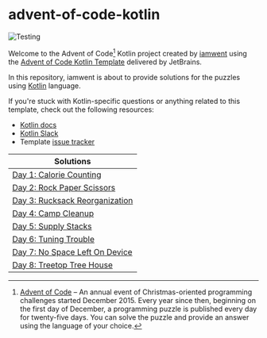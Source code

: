# advent-of-code-kotlin
![Testing](https://github.com/iamwent/advent-of-code-kotlin/actions/workflows/ci.yml/badge.svg)

Welcome to the Advent of Code[^aoc] Kotlin project created by [iamwent][github] using the [Advent of Code Kotlin Template][template] delivered by JetBrains.

In this repository, iamwent is about to provide solutions for the puzzles using [Kotlin][kotlin] language.

If you're stuck with Kotlin-specific questions or anything related to this template, check out the following resources:

- [Kotlin docs][docs]
- [Kotlin Slack][slack]
- Template [issue tracker][issues]


| Solutions                                                                         |
|-----------------------------------------------------------------------------------|
| [Day 1: Calorie Counting](src/main/kotlin/day01/CalorieCounting.kt)               |
| [Day 2: Rock Paper Scissors](src/main/kotlin/day02/RockPaperScissors.kt)          |
| [Day 3: Rucksack Reorganization](src/main/kotlin/day03/RucksackReorganization.kt) |
| [Day 4: Camp Cleanup](src/main/kotlin/day04/CampCleanup.kt)                       |
| [Day 5: Supply Stacks](src/main/kotlin/day05/SupplyStacks.kt)                     |
| [Day 6: Tuning Trouble](src/main/kotlin/day06/TuningTrouble.kt)                   |
| [Day 7: No Space Left On Device](src/main/kotlin/day07/NoSpaceLeftOnDevice.kt)    |
| [Day 8: Treetop Tree House](src/main/kotlin/day08/TreetopTreeHouse.kt)            |


[^aoc]:
    [Advent of Code][aoc] – An annual event of Christmas-oriented programming challenges started December 2015.
    Every year since then, beginning on the first day of December, a programming puzzle is published every day for twenty-five days.
    You can solve the puzzle and provide an answer using the language of your choice.

[aoc]: https://adventofcode.com
[docs]: https://kotlinlang.org/docs/home.html
[github]: https://github.com/iamwent
[issues]: https://github.com/kotlin-hands-on/advent-of-code-kotlin-template/issues
[kotlin]: https://kotlinlang.org
[slack]: https://surveys.jetbrains.com/s3/kotlin-slack-sign-up
[template]: https://github.com/kotlin-hands-on/advent-of-code-kotlin-template
